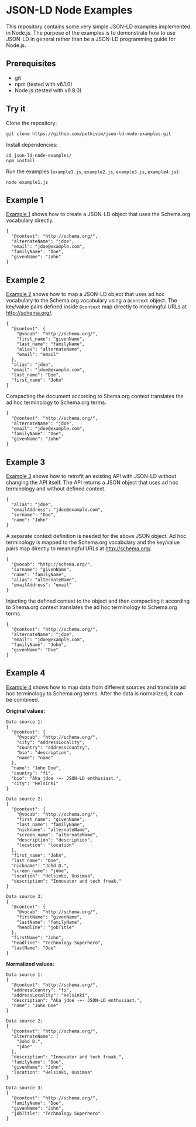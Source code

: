 # JSON-LD Node Examples

This repository contains some very simple JSON-LD examples implemented in Node.js.
The purpose of the examples is to demonstrate how to use JSON-LD in general
rather than be a JSON-LD programming guide for Node.js.

## Prerequisites

* git
* npm (tested with v6.1.0)
* Node.js (tested with v9.8.0)

## Try it

Clone the repository:

```
git clone https://github.com/petkivim/json-ld-node-examples.git
```

Install dependencies:

```
cd json-ld-node-examples/
npm install
```

Run the examples (`example1.js`, `example2.js`, `example3.js`, `example4.js`):

```
node example1.js
```

## Example 1

[Example 1](example1.js) shows how to create a JSON-LD object that uses the Schema.org vocabulary
directly.

```
{
  "@context": "http://schema.org/",
  "alternateName": "jdoe",
  "email": "jdoe@example.com",
  "familyName": "Doe",
  "givenName": "John"
}
```

## Example 2

[Example 2](example2.js) shows how to map a JSON-LD object that uses ad hoc vocabulary to the
Schema.org vocabulary using a `@context` object. The key/value pairs defined
inside `@context` map directly to meaningful URLs at http://schema.org/.

```
{
  "@context": {
    "@vocab": "http://schema.org/",
    "first_name": "givenName",
    "last_name": "familyName",
    "alias": "alternateName",
    "email": "email"
  },
  "alias": "jdoe",
  "email": "jdoe@example.com",
  "last_name": "Doe",
  "first_name": "John"
}
```

Compacting the document according to Shema.org context translates the ad hoc
terminology to Schema.org terms.

```
{
  "@context": "http://schema.org/",
  "alternateName": "jdoe",
  "email": "jdoe@example.com",
  "familyName": "Doe",
  "givenName": "John"
}
```

## Example 3

[Example 3](example3.js) shows how to retrofit an existing API with JSON-LD without changing
the API itself. The API returns a JSON object that uses ad hoc terminology and
without defined context.

```
{
  "alias": "jdoe",
  "emailAddress": "jdoe@example.com",
  "surname": "Doe",
  "name": "John"
}
```

A separate context definition is needed for the above JSON object. Ad hoc
terminology is mapped to the Schema.org vocabulary and the key/value pairs
map directly to meaningful URLs at http://schema.org/.

```
{
  "@vocab": "http://schema.org/",
  "surname": "givenName",
  "name": "familyName",
  "alias": "alternateName",
  "emailAddress": "email"
}
```

Injecting the defined context to the object and then compacting it according
to Shema.org context translates the ad hoc terminology to Schema.org terms.

```
{
  "@context": "http://schema.org/",
  "alternateName": "jdoe",
  "email": "jdoe@example.com",
  "familyName": "John",
  "givenName": "Doe"
}
```

## Example 4

[Example 4](example4.js) shows how to map data from different sources and
translate ad hoc terminology to Schema.org terms. After the data is normalized,
it can be combined.

**Original values:**

```
Data source 1:
{
  "@context": {
    "@vocab": "http://schema.org/",
    "city": "addressLocality",
    "country": "addressCountry",
    "bio": "description",
    "name": "name"
  },
  "name": "John Doe",
  "country": "fi",
  "bio": "Aka jdoe -=- JSON-LD enthusiast.",
  "city": "Helsinki"
}
```

```
Data source 2:
{
  "@context": {
    "@vocab": "http://schema.org/",
    "first_name": "givenName",
    "last_name": "familyName",
    "nickname": "alternateName",
    "screen_name": "alternateName",
    "description": "description",
    "location": "location"
  },
  "first_name": "John",
  "last_name": "Doe",
  "nickname": "Johd D.",
  "screen_name": "jdoe",
  "location": "Helsinki, Uusimaa",
  "description": "Innovator and tech freak."
}
```

```
Data source 3:
{
  "@context": {
    "@vocab": "http://schema.org/",
    "firstName": "givenName",
    "lastName": "familyName",
    "headline": "jobTitle"
  },
  "firstName": "John",
  "headline": "Technology Superhero",
  "lastName": "Doe"
}
```

**Normalized values:**

```
Data source 1:
{
  "@context": "http://schema.org/",
  "addressCountry": "fi",
  "addressLocality": "Helsinki",
  "description": "Aka jdoe -=- JSON-LD enthusiast.",
  "name": "John Doe"
}
```

```
Data source 2:
{
  "@context": "http://schema.org/",
  "alternateName": [
    "Johd D.",
    "jdoe"
  ],
  "description": "Innovator and tech freak.",
  "familyName": "Doe",
  "givenName": "John",
  "location": "Helsinki, Uusimaa"
}
```

```
Data source 3:
{
  "@context": "http://schema.org/",
  "familyName": "Doe",
  "givenName": "John",
  "jobTitle": "Technology Superhero"
}
```
